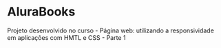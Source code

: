 # AluraBooks
Projeto desenvolvido no curso - Página web: utilizando a responsividade em aplicações com HMTL e CSS - Parte 1

